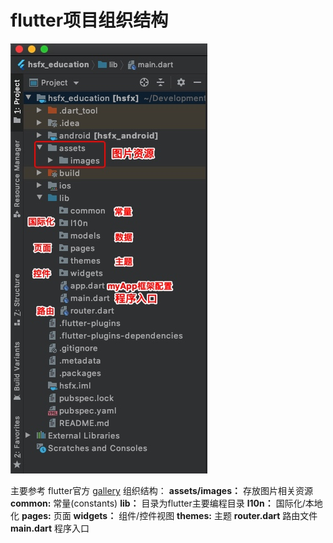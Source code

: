 # flutter项目组织结构

![flutter项目文件结构](../assets/images/flutter/directory_list.jpg)

主要参考 flutter官方 [gallery](https://github.com/flutter/gallery) 组织结构：
**assets/images：** 存放图片相关资源
**common:** 常量(constants)
**lib：** 目录为flutter主要编程目录
**l10n：** 国际化/本地化
**pages:** 页面
**widgets：** 组件/控件视图
**themes:** 主题
**router.dart** 路由文件
**main.dart** 程序入口 